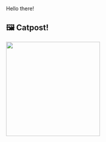 Hello there!



## 🖼️ Catpost!

<sub>
    <img src="https://cdn2.thecatapi.com/images/GF3jPEJmv.jpg" height="256">
</sub>

